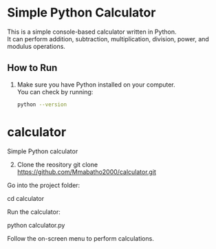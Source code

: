 # Simple Python Calculator

This is a simple console-based calculator written in Python.  
It can perform addition, subtraction, multiplication, division, power, and modulus operations.

## How to Run

1. Make sure you have Python installed on your computer.  
   You can check by running:
   ```bash
   python --version
# calculator
Simple Python calculator

2. Clone the reository
git clone https://github.com/Mmabatho2000/calculator.git

Go into the project folder:

cd calculator


Run the calculator:

python calculator.py


Follow the on-screen menu to perform calculations.
